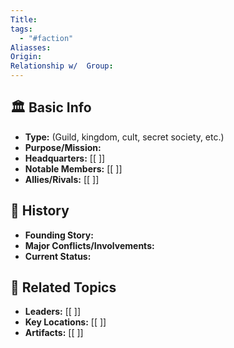 ```yaml
---
Title: 
tags:
  - "#faction"
Aliasses: 
Origin: 
Relationship w/  Group:
---
```


## 🏛️ Basic Info
- **Type:** (Guild, kingdom, cult, secret society, etc.)
- **Purpose/Mission:**  
- **Headquarters:** [[ ]]  
- **Notable Members:** [[ ]]  
- **Allies/Rivals:** [[ ]]  

## 📖 History
- **Founding Story:**  
- **Major Conflicts/Involvements:**  
- **Current Status:**  

## 🔗 Related Topics
- **Leaders:** [[ ]]
- **Key Locations:** [[ ]]
- **Artifacts:** [[ ]]